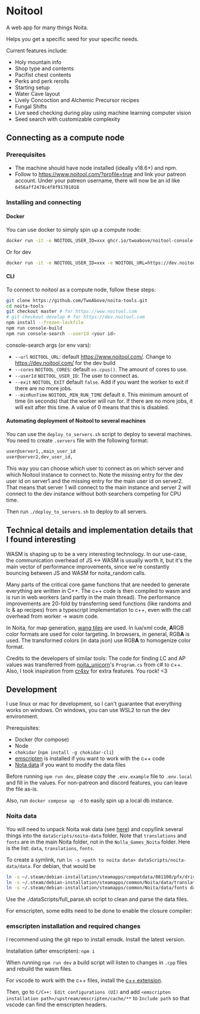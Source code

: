 # Noitool

A web app for many things Noita.

Helps you get a specific seed for your specific needs.

Current features include:

- Holy mountain info
- Shop type and contents
- Pacifist chest contents
- Perks and perk rerolls
- Starting setup
- Water Cave layout
- Lively Concoction and Alchemic Precursor recipes
- Fungal Shifts
- Live seed checking during play using machine learning computer vision
- Seed search with customizable complexity

## Connecting as a compute node

### Prerequisites

- The machine should have node installed (ideally v18.6+) and npm.
- Follow to <https://www.noitool.com/?profile=true> and link your patreon account. Under your patreon username, there will now be an id like `6456aff2478c4f8f91701018`

### Installing and connecting

#### Docker

You can use docker to simply spin up a compute node:

```bash
docker run -it -e NOITOOL_USER_ID=xxx ghcr.io/twoabove/noitool-console-search:latest
```

<!-- docker run -it --restart=always --pull=always -e NOITOOL_USER_ID=6456aff2478c4f8f91701018 ghcr.io/twoabove/noitool-console-search:latest-dev -->

Or for dev

```bash
docker run -it -e NOITOOL_USER_ID=xxx -e NOITOOL_URL=https://dev.noitool.com/ ghcr.io/twoabove/noitool-console-search:latest-dev
```

#### CLI

To connect to noitool as a compute node, follow these steps:

```bash
git clone https://github.com/TwoAbove/noita-tools.git
cd noita-tools
git checkout master # for https://www.noitool.com
# git checkout develop # for https://dev.noitool.com
npm install --frozen-lockfile
npm run console-build
npm run console-search --userId <your id>
```

console-search args (or env vars):

- `--url` `NOITOOL_URL`: default <https://www.noitool.com/>. Change to <https://dev.noitool.com/> for the dev build
- `--cores` `NOITOOL_CORES`: default `os.cpus()`. The amount of cores to use.
- `--userId` `NOITOOL_USER_ID`: The user to connect as.
- `--exit` `NOITOOL_EXIT` default `false`. Add if you want the worker to exit if there are no more jobs.
- `--minRunTime` `NOITOOL_MIN_RUN_TIME` default `0`. This minimum amount of time (in seconds) that the worker will run for. If there are no more jobs, it will exit after this time. A value of 0 means that this is disabled.

#### Automating deployment of Noitool to several machines

You can use the `deploy_to_servers.sh` script to deploy to several machines. You need to create `.servers` file with the following format:

```txt
user@server1,,main_user_id
user@server2,dev_user_id,
```

This way you can choose which user to connect as on which server and which Noitool instance to connect to. Note the missing entry for the dev user id on server1 and the missing entry for the main user id on server2. That means that server 1 will connect to the main instance and server 2 will connect to the dev instance without both searchers competing for CPU time.

Then run `./deploy_to_servers.sh` to deploy to all servers.

## Technical details and implementation details that I found interesting

WASM is shaping up to be a very interesting technology. In our use-case, the communication overhead of JS <-> WASM is usually worth it,
but it's the main vector of performance improvements, since we're constantly bouncing between JS and WASM for noita_random calls.

Many parts of the critical core game functions that are needed to generate everything are written in C++.
The c++ code is then compiled to wasm and is run in web workers (and partly in the main thread).
The performance improvements are 20-fold by transferring seed functions (like randoms and lc & ap recipes) from a typescript implementation to c++, even with the call overhead from worker -> wasm code.

In Noita, for map generation, [wang tiles](https://github.com/nothings/stb/blob/master/stb_herringbone_wang_tile.h) are used. In lua/xml code, **A**RGB color formats are used for color targeting. In browsers, in general, RGB**A** is used. The transformed colors (in data json) use RGB**A** to homogenize color format.

Credits to the developers of similar tools:
The code for finding LC and AP values was transferred from [noita_unicorn](https://github.com/SaphireLattice/noita_unicorn)'s `Program.cs` from c# to c++.
Also, I took inspiration from [cr4xy](https://cr4xy.dev/noita/) for extra features. You rock! <3

## Development

I use linux or mac for development, so I can't guarantee that everything works on windows. On windows, you can use WSL2 to run the dev environment.

Prerequisites:

- Docker (for compose)
- Node
- `chokidar` (`npm install -g chokidar-cli`)
- [emscripten](https://emscripten.org/docs/getting_started/downloads.html) is installed if you want to work with the c++ code
- [Nota data](https://noita.wiki.gg/wiki/Modding#Extracting_data_files) if you want to modify the data files

Before running `npm run dev`, please copy the `.env.example` file to `.env.local` and fill in the values. For non-patreon and discord features, you can leave the file as-is.

Also, run `docker compose up -d` to easily spin up a local db instance.

### Noita data

You will need to unpack Noita wak data (see [here](https://noita.wiki.gg/wiki/Modding#Extracting_data_files)) and copy/link several things into the `dataScripts/noita-data` folder. Note that `translations` and `fonts` are in the main Noita folder, not in the `Nolla_Games_Noita` folder.
Here is the list: `data`, `translations`, `fonts`.

To create a symlink, run `ln -s <path to noita data> dataScripts/noita-data/data`.
For debian, that would be

```sh
ln -s ~/.steam/debian-installation/steamapps/compatdata/881100/pfx/drive_c/users/steamuser/AppData/LocalLow/Nolla_Games_Noita/data dataScripts/noita-data/data
ln -s ~/.steam/debian-installation/steamapps/common/Noita/data/translations dataScripts/noita-data/translations
ln -s ~/.steam/debian-installation/steamapps/common/Noita/data/fonts dataScripts/noita-data/fonts
```

Use the ./dataScripts/full_parse.sh script to clean and parse the data files.

For emscripten, some edits need to be done to enable the closure compiler:

### emscripten installation and required changes

I recommend using the git repo to install emsdk. Install the latest version.

Installation (after emscripten): `npm i`

When running `npm run dev` a build script will listen to changes in `.cpp` files and rebuild the wasm files.

For vscode to work with the c++ files, install the [c++ extension](https://marketplace.visualstudio.com/items?itemName=ms-vscode.cpptools).

Then, go to `C/C++: Edit configurations (UI)` and add `<emscripten installation path>/upstream/emscripten/cache/**` to `Include path` so that vscode can find the emscripten headers.
